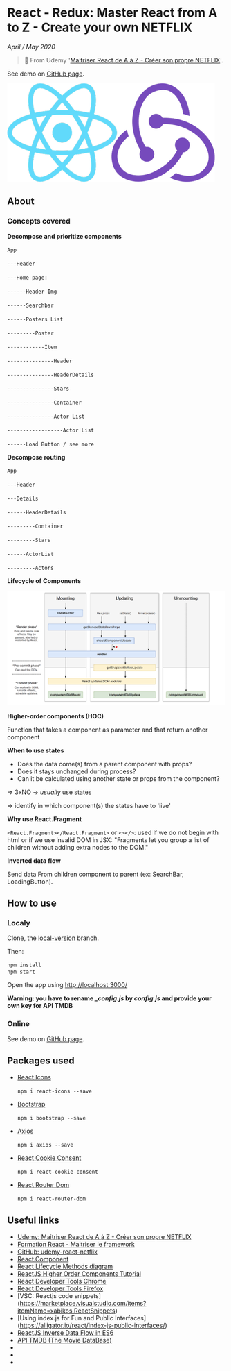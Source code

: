 # React - Redux: Master React from A to Z - Create your own NETFLIX

*April / May 2020*

> 🔨 From Udemy
'[Maitriser React de A à Z - Créer son propre NETFLIX](https://www.udemy.com/course/maitriser-react-de-a-a-z-creer-son-propre-netflix/)'.

See demo on [GitHub page](#).

![react-redux logo](./readme-img/react-redux-logo.png)


## About

### Concepts covered

**Decompose and prioritize components**

    App

    ---Header

    ---Home page:

    ------Header Img

    ------Searchbar

    ------Posters List

    ---------Poster

    ------------Item

    ---------------Header

    ---------------HeaderDetails

    ---------------Stars

    ---------------Container

    ---------------Actor List

    ------------------Actor List

    ------Load Button / see more

**Decompose routing**

    App

    ---Header

    ---Details

    ------HeaderDetails

    ---------Container

    ---------Stars

    ------ActorList

    ---------Actors

**Lifecycle of Components**

![Schema: components lifecycle](./readme-img/react-lifecycle.png)

**Higher-order components (HOC)**

Function that takes a component as parameter and that return another component

**When to use states**

- Does the data come(s) from a parent component with props?
- Does it stays unchanged during process?
- Can it be calculated using another state or props from the component?

=> 3xNO -> *usually* use states

=> identify in which component(s) the states have to 'live'

**Why use React.Fragment**

`<React.Fragment></React.Fragment>` or `<></>`: used if we do not begin with
html or if we use invalid DOM in JSX:
"Fragments let you group a list of children without adding extra nodes to the DOM."

**Inverted data flow**

Send data From children component to parent (ex: SearchBar, LoadingButton).


## How to use


### Localy

Clone, the [local-version](https://github.com/Raigyo/three-js/tree/local-version) branch.

Then:

```
npm install
npm start
```
Open the app using [http://localhost:3000/](http://localhost:3000/)

**Warning: you have to rename *_config.js* by *config.js* and provide your own key for API TMDB**


### Online

See demo on [GitHub page](#).

## Packages used

- [React Icons](https://react-icons.github.io/react-icons/#/)

  `npm i react-icons --save`

- [Bootstrap](https://www.npmjs.com/package/bootstrap)

  `npm i bootstrap --save`

- [Axios](https://www.npmjs.com/package/axios)

  `npm i axios --save`

- [React Cookie Consent](https://www.npmjs.com/package/react-cookie-consent)

  `npm i react-cookie-consent`

- [React Router Dom](https://www.npmjs.com/package/react-router-dom)

  `npm i react-router-dom`

## Useful links

- [Udemy: Maitriser React de A à Z - Créer son propre NETFLIX](https://www.udemy.com/course/maitriser-react-de-a-a-z-creer-son-propre-netflix/)
- [Formation React - Maitriser le framework](https://www.youtube.com/playlist?list=PLNq4tyVELD8fNXdblniGlfAd4NJAyt1Mz)
- [GitHub: udemy-react-netflix](https://github.com/JulienKisoni/udemy-react-netflix)
- [React.Component](https://fr.reactjs.org/docs/react-component.html)
- [React Lifecycle Methods diagram](http://projects.wojtekmaj.pl/react-lifecycle-methods-diagram/)
- [ReactJS Higher Order Components Tutorial](https://www.codingame.com/playgrounds/8595/reactjs-higher-order-components-tutorial)
- [React Developer Tools Chrome](https://chrome.google.com/webstore/detail/react-developer-tools/fmkadmapgofadopljbjfkapdkoienihi?hl=en)
- [React Developer Tools Firefox](https://addons.mozilla.org/en-US/firefox/addon/react-devtools/)
- [VSC: Reactjs code snippets]
(https://marketplace.visualstudio.com/items?itemName=xabikos.ReactSnippets)
- [Using index.js for Fun and Public Interfaces]
(https://alligator.io/react/index-js-public-interfaces/)
- [ReactJS Inverse Data Flow in ES6](https://medium.com/@jtabach/reactjs-inverse-data-flow-in-es6-9d1c3c356be7)
- [API TMDB (The Movie DataBase)](https://www.themoviedb.org/)
- []()
- []()
- []()
